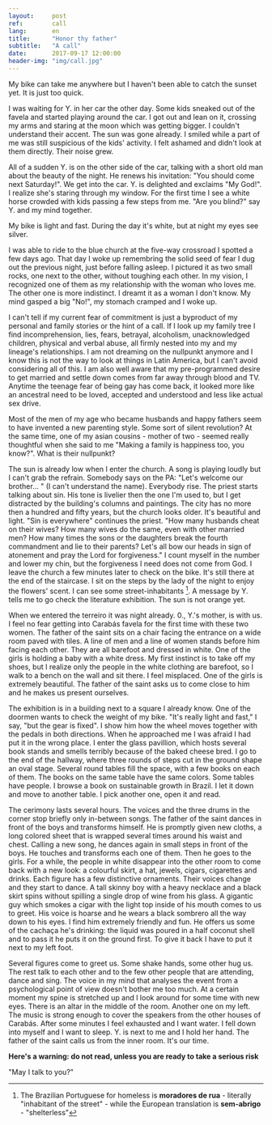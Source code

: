 ```yaml
---
layout:     post
ref:		call
lang: 		en
title:      "Honor thy father"
subtitle:   "A call"
date:       2017-09-17 12:00:00
header-img: "img/call.jpg"
---
```


My bike can take me anywhere but I haven't been able to catch the sunset yet. It is just too quick.

I was waiting for Y. in her car the other day. Some kids sneaked out of the favela and started playing around the car. I got out and lean on it, crossing my arms and staring at the moon which was getting bigger. I couldn't understand their accent. The sun was gone already. I smiled while a part of me was still suspicious of the kids' activity. I felt ashamed and didn't look at them directly. Their noise grew.

All of a sudden Y. is on the other side of the car, talking with a short old man about the beauty of the night. He renews his invitation: "You should come next Saturday!". We get into the car. Y. is delighted and exclaims "My God!". I realize she's staring through my window. For the first time I see a white horse crowded with kids passing a few steps from me. "Are you blind?" say Y. and my mind together.

My bike is light and fast. During the day it's white, but at night my eyes see silver.

I was able to ride to the blue church at the five-way crossroad I spotted a few days ago. That day I woke up remembring the solid seed of fear I dug out the previous night, just before falling asleep. I pictured it as two small rocks, one next to the other, without toughing each other. In my vision, I recognized one of them as my relationship with the woman who loves me. The other one is more indistinct. I dreamt it as a woman I don't know. My mind gasped a big "No!", my stomach cramped and I woke up.

I can't tell if my current fear of commitment is just a byproduct of my personal and family stories or the hint of a call. If I look up my family tree I find incomprehension, lies, fears, betrayal, alcoholism, unacknowledged children, physical and verbal abuse, all firmly nested into my and my lineage's relationships. I am not dreaming on the nullpunkt anymore and I know this is not the way to look at things in Latin America, but I can't avoid considering all of this. I am also well aware that my pre-programmed desire to get married and settle down comes from far away through blood and TV. Anytime the teenage fear of being gay has come back, it looked more like an ancestral need to be loved, accepted and understood and less like actual sex drive.

Most of the men of my age who became husbands and happy fathers seem to have invented a new parenting style. Some sort of silent revolution? At the same time, one of my asian cousins - mother of two - seemed really thoughtful when she said to me "Making a family is happiness too, you know?". What is their nullpunkt?

The sun is already low when I enter the church. A song is playing loudly but I can't grab the refrain. Somebody says on the PA: "Let's welcome our brother... " (I can't understand the name). Everybody rise. The priest starts talking about sin. His tone is livelier then the one I'm used to, but I get distracted by the building's columns and paintings. The city has no more then a hundred and fifty years, but the church looks older. It's beautiful and light.
"Sin is everywhere" continues the priest. "How many husbands cheat on their wives? How many wives do the same, even with other married men? How many times the sons or the daughters break the fourth commandment and lie to their parents? Let's all bow our heads in sign of atonement and pray the Lord for forgiveness."
I count myself in the number and lower my chin, but the forgiveness I need does not come from God. I leave the church a few minutes later to check on the bike. It's still there at the end of the staircase. I sit on the steps by the lady of the night to enjoy the flowers' scent. I can see some street-inhabitants [^homeless]. A message by Y. tells me to go check the literature exhibition. The sun is not orange yet.

When we entered the terreiro it was night already. 0., Y.'s mother, is with us. I feel no fear getting into Carabás favela for the first time with these two women. The father of the saint sits on a chair facing the entrance on a wide room paved with tiles. A line of men and a line of women stands before him facing each other. They are all barefoot and dressed in white. One of the girls is holding a baby with a white dress. My first instinct is to take off my shoes, but I realize only the people in the white clothing are barefoot, so I walk to a bench on the wall and sit there. I feel misplaced. One of the girls is extremely beautiful. The father of the saint asks us to come close to him and he makes us present ourselves.

The exhibition is in a building next to a square I already know. One of the doormen wants to check the weight of my bike. "It's really light and fast," I say, "but the gear is fixed". I show him how the wheel moves together with the pedals in both directions. When he approached me I was afraid I had put it in the wrong place. I enter the glass pavillion, which hosts several book stands and smells terribly because of the baked cheese bred. I go to the end of the hallway, where three rounds of steps cut in the ground shape an oval stage. Several round tables fill the space, with a few books on each of them. The books on the same table have the same colors. Some tables have people. I browse a book on sustainable growth in Brazil. I let it down and move to another table. I pick another one, open it and read.

The cerimony lasts several hours. The voices and the three drums in the corner stop briefly only in-between songs. The father of the saint dances in front of the boys and transforms himself. He is promptly given new cloths, a long colored sheet that is wrapped several times around his waist and chest. Calling a new song, he dances again in small steps in front of the boys. He touches and transforms each one of them. Then he goes to the girls.
For a while, the people in white disappear into the other room to come back with a new look: a colourful skirt, a hat, jewels, cigars, cigarettes and drinks. Each figure has a few distinctive ornaments. Their voices change and they start to dance. A tall skinny boy with a heavy necklace and a black skirt spins without spilling a single drop of wine from his glass. A gigantic guy which smokes a cigar with the light top inside of his mouth comes to us to greet. His voice is hoarse and he wears a black sombrero all the way down to his eyes. I find him extremely friendly and fun. He offers us some of the cachaça he's drinking: the liquid was poured in a half coconut shell and to pass it he puts it on the ground first. To give it back I have to put it next to my left foot. 

Several figures come to greet us. Some shake hands, some other hug us. The rest talk to each other and to the few other people that are attending, dance and sing. The voice in my mind that analyses the event from a psychological point of view doesn't bother me too much. At a certain moment my spine is stretched up and I look around for some time with new eyes. There is an altar in the middle of the room. Another one on my left. The music is strong enough to cover the speakers from the other houses of Carabás. 
After some minutes I feel exhausted and I want water. I fell down into myself and I want to sleep. Y. is next to me and I hold her hand. The father of the saint calls us from the inner room. It's our time.

**Here's a warning: do not read, unless you are ready to take a serious risk**

"May I talk to you?"


[^homeless]: The Brazilian Portuguese for homeless is **moradores de rua** - literally "inhabitant of the street" - while the European translation is **sem-abrigo** - "shelterless"